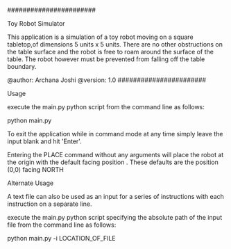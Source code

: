 #######################

Toy Robot Simulator

This application is a simulation of a toy robot moving on a square tabletop,of dimensions 5 units x 5 units.
There are no other obstructions on the table surface and the robot is free to roam around the surface of the table.
The robot however must be prevented from falling off the table boundary.

@author: Archana Joshi
@version: 1.0
#######################


Usage

execute the main.py python script from the command line as follows:

   python main.py

To exit the application while in command mode at any time simply leave the input blank and hit 'Enter'.

Entering the PLACE command without any arguments will place the robot at the origin with the default facing position .
These defaults are the position (0,0) facing NORTH


Alternate Usage

A text file can also be used as an input for a series of instructions with each instruction on a separate line.

execute the main.py python script specifying the absolute path of the input file from the command line as follows:

  python main.py -i LOCATION_OF_FILE
